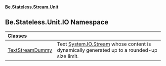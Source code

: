 #### [Be.Stateless.Stream.Unit](README.md 'README')

## Be.Stateless.Unit.IO Namespace

| Classes | |
| :--- | :--- |
| [TextStreamDummy](TextStreamDummy.md 'Be.Stateless.Unit.IO.TextStreamDummy') | Text [System.IO.Stream](https://docs.microsoft.com/en-us/dotnet/api/System.IO.Stream 'System.IO.Stream') whose content is dynamically generated up to a rounded-up size limit. |
